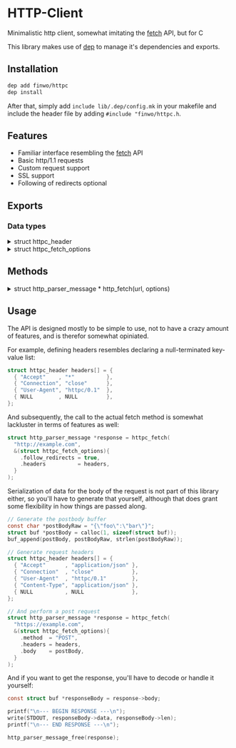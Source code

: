 HTTP-Client
===========

Minimalistic http client, somewhat imitating the [fetch][fetch] API, but for
C

This library makes use of [dep](https://github.com/finwo/dep) to manage it's
dependencies and exports.

Installation
------------

```sh
dep add finwo/httpc
dep install
```

After that, simply add `include lib/.dep/config.mk` in your makefile and include
the header file by adding `#include "finwo/httpc.h`.

Features
--------

- Familiar interface resembling the [fetch][fetch] API
- Basic http/1.1 requests
- Custom request support
- SSL support
- Following of redirects optional

Exports
-------

### Data types

<details>
  <summary>struct httpc_header</summary>

  Represents a header to be sent in the request

```C
struct httpc_header {
 const char *key;
 const char *value;
};
```

</details>
<details>
  <summary>struct httpc_fetch_options</summary>

  The options passed to the fetch method, declaring how you want the
  request to be made

```C
struct httpc_fetch_options {
 char                *method;
 struct buf          *body;
 struct httpc_header *headers;
 bool                 follow_redirects;
 bool                 compression;
};
```

</details>

Methods
-------

<details>
  <summary>struct http_parser_message * http_fetch(url, options)</summary>

  Performs a synchronous http(s) request based on the given parameters

```C
struct http_parser_message * httpc_fetch(const char *url, const struct httpc_fetch_options *options);
```


Note: see the [http-parser][http-parser] project for how the
http_parser_message struct is defined
</details>

Usage
-----

The API is designed mostly to be simple to use, not to have a crazy amount
of features, and is therefor somewhat opiniated.

For example, defining headers resembles declaring a null-terminated
key-value list:

```C
struct httpc_header headers[] = {
  { "Accept"    , "*"          },
  { "Connection", "close"      },
  { "User-Agent", "httpc/0.1"  },
  { NULL        , NULL         },
};
```

And subsequently, the call to the actual fetch method is somewhat lackluster
in terms of features as well:

```C
struct http_parser_message *response = httpc_fetch(
  "http://example.com",
  &(struct httpc_fetch_options){
    .follow_redirects = true,
    .headers          = headers,
  }
);
```

Serialization of data for the body of the request is not part of this
library either, so you'll have to generate that yourself, although that does
grant some flexibility in how things are passed along.

```C
// Generate the postbody buffer
const char *postBodyRaw = "{\"foo\":\"bar\"}";
struct buf *postBody = calloc(1, sizeof(struct buf));
buf_append(postBody, postBodyRaw, strlen(postBodyRaw));

// Generate request headers
struct httpc_header headers[] = {
  { "Accept"      , "application/json" },
  { "Connection"  , "close"            },
  { "User-Agent"  , "httpc/0.1"        },
  { "Content-Type", "application/json" },
  { NULL          , NULL               },
};

// And perform a post request
struct http_parser_message *response = httpc_fetch(
  "https://example.com",
  &(struct httpc_fetch_options){
    .method  = "POST",
    .headers = headers,
    .body    = postBody,
  }
);
```

And if you want to get the response, you'll have to decode or handle it
yourself:

```C
const struct buf *responseBody = response->body;

printf("\n--- BEGIN RESPONSE ---\n");
write(STDOUT, responseBody->data, responseBody->len);
printf("\n--- END RESPONSE ---\n");

http_parser_message_free(response);
```

[fetch]: https://developer.mozilla.org/en-US/docs/Web/API/fetch
[http-parser]: https://github.com/finwo/http-parser.c

